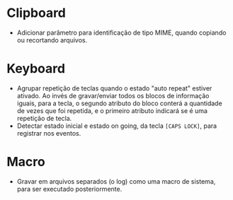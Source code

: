 # Clipboard
- Adicionar parâmetro para identificação de tipo MIME, quando copiando ou recortando arquivos.

# Keyboard
- Agrupar repetição de teclas quando o estado "auto repeat" estiver ativado. Ao invés de gravar/enviar todos os blocos de informação iguais, para a tecla, o segundo atributo do bloco conterá a quantidade de vezes que foi repetida, e o primeiro atributo indicará se é uma repetição de tecla.
- Detectar estado inicial e estado on going, da tecla `[CAPS LOCK]`, para registrar nos eventos.

# Macro
- Gravar em arquivos separados (o log) como uma macro de sistema, para ser executado posteriormente.